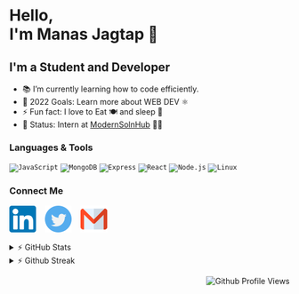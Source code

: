 # Hello,<br> I'm Manas Jagtap 👋 

## I'm a Student and Developer

- 📚 I’m currently learning how to code efficiently.
- 🥅 2022 Goals: Learn more about WEB DEV ⚛️
- ⚡ Fun fact: I love to Eat 🍽️ and sleep 🧳
- 💼 Status: Intern at [ModernSolnHub](https://modernsolnhub.com/) 🧑‍💻


### Languages & Tools
<code><img alt="JavaScript" height="24px" src="https://cdn.jsdelivr.net/gh/devicons/devicon/icons/javascript/javascript-original.svg" /></code>
<code><img alt="MongoDB" height="24px" src="https://cdn.jsdelivr.net/gh/devicons/devicon/icons/mongodb/mongodb-original.svg" /></code>
<code><img alt="Express" height="24px" src="https://cdn.jsdelivr.net/gh/devicons/devicon/icons/express/express-original.svg" /></code>
<code><img alt="React" height="24px" src="https://cdn.jsdelivr.net/gh/devicons/devicon/icons/react/react-original.svg" /></code>
<code><img alt="Node.js" height="24px" src="https://cdn.jsdelivr.net/gh/devicons/devicon/icons/nodejs/nodejs-original.svg" /></code>
<code><img alt="Linux" height="24px" src="https://cdn.jsdelivr.net/gh/devicons/devicon/icons/linux/linux-original.svg" /></code>
 

### Connect Me
[![LinkedIn](./img/linkedin.svg)](https://www.linkedin.com/in/manas-jagtap-1ba90a241/)
&nbsp;&nbsp;
[![Twitter](./img/twitter.svg)](https://twitter.com/drasticcoder)
&nbsp;&nbsp;
[![Mail](./img/gmail.svg)](mailto:manasjagtap20@gmail.com)

<details>
<summary>⚡ GitHub Stats</summary>

![Manas's GitHub stats](https://github-readme-stats.pranavdhawale.vercel.app/api?username=manastechnical&custom_title=ManasJagtap's%20Github%20Stats&hide=issues,contribs&count_private=true&show_icons=true&include_all_commits=true&hide_border=true&theme=vision-friendly-dark&show_icons=true)

</details>

<details>
<summary>⚡ Github Streak</summary>

![GitHub Streak](https://github-readme-streak-stats-pmd.herokuapp.com?user=manastechnical&theme=vision-friendly-dark&hide_border=true)

</details>

<div align="right">

![Github Profile Views](https://komarev.com/ghpvc/?username=manastechnical&color=181717&style=flat-square&label=Profile+Views)

</div>
